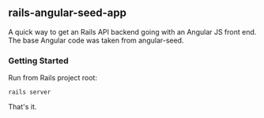 ## rails-angular-seed-app

A quick way to get an Rails API backend going with an Angular JS front end. The base Angular code was taken from angular-seed.

### Getting Started

Run from Rails project root:

```
rails server
```

That's it.
